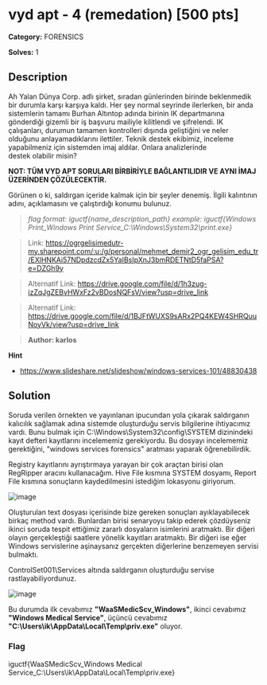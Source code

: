 # vyd apt - 4 (remedation) [500 pts]

**Category:** FORENSICS

**Solves:** 1

## Description
Ah Yalan Dünya Corp. adlı şirket, sıradan günlerinden birinde beklenmedik bir durumla karşı karşıya kaldı. Her şey normal seyrinde ilerlerken, bir anda sistemlerin tamamı Burhan Altıntop adında birinin IK departmanına gönderdiği gizemli bir iş başvuru mailiyle kilitlendi ve şifrelendi. IK çalışanları, durumun tamamen kontrolleri dışında geliştiğini ve neler olduğunu anlayamadıklarını ilettiler. Teknik destek ekibimiz, inceleme yapabilmeniz için sistemden imaj aldılar.  Onlara analizlerinde destek olabilir misin? 

**NOT: TÜM VYD APT SORULARI BİRBİRİYLE BAĞLANTILIDIR VE AYNI İMAJ ÜZERİNDEN ÇÖZÜLECEKTİR.** 

Görünen o ki, saldırgan içeride kalmak için bir şeyler denemiş. İlgili kalıntının adını, açıklamasını ve çalıştırdığı konumu bulunuz.

>*flag format: iguctf{name_description_path}*
>*example: iguctf{Windows Print_Windows Print Service_C:\Windows\System32\print.exe}*

>Link: https://ogrgelisimedutr-my.sharepoint.com/:u:/g/personal/mehmet_demir2_ogr_gelisim_edu_tr/EXlHNKAi57NDpdzcdZx5YaIBsIpXnJ3bmRDETNtD5faPSA?e=DZGh9y

>Alternatif Link: https://drive.google.com/file/d/1h3zug-izZqJgZEBvHWxFz2vBDosNQFsV/view?usp=drive_link

>Alternatif Link: https://drive.google.com/file/d/1BJFtWUXS9sARx2PQ4KEW4SHRQuuNoyVk/view?usp=drive_link

>**Author: karlos**

**Hint**
* https://www.slideshare.net/slideshow/windows-services-101/48830438

## Solution

Soruda verilen örnekten ve yayınlanan ipucundan yola çıkarak saldırganın kalıcılık sağlamak adına sistemde oluşturduğu servis bilgilerine ihtiyacımız vardı. Bunu bulmak için C:\Windows\System32\config\SYSTEM dizinindeki kayıt defteri kayıtlarını incelememiz gerekiyordu. Bu dosyayı incelememiz gerektiğini, "windows services forensics" aratması yaparak öğrenebilirdik.

Registry kayıtlarını ayrıştırmaya yarayan bir çok araçtan birisi olan RegRipper aracını kullanacağım. Hive File kısmına SYSTEM dosyamı, Report File kısmına sonuçların kaydedilmesini istediğim lokasyonu giriyorum.

![image](https://github.com/jackalkarlos/IGUCTF24/assets/88983987/9da36c53-8e51-48f3-badc-2016ff825358)

Oluşturulan text dosyası içerisinde bize gereken sonuçları ayıklayabilecek birkaç method vardı. Bunlardan birisi senaryoyu takip ederek çözdüyseniz ikinci soruda tespit ettiğimiz zararlı dosyaların isimlerini aratmaktı. Bir diğeri olayın gerçekleştiği saatlere yönelik kayıtları aratmaktı. Bir diğeri ise eğer Windows servislerine aşinaysanız gerçekten diğerlerine benzemeyen servisi bulmaktı.

ControlSet001\Services altında saldırganın oluşturduğu servise rastlayabiliyordunuz.

![image](https://github.com/jackalkarlos/IGUCTF24/assets/88983987/62302d83-b4ec-4a6b-95d8-0eddf3b6f508)

Bu durumda ilk cevabımız <b>"WaaSMedicScv_Windows"</b>, ikinci cevabımız <b>"Windows Medical Service"</b>, üçüncü cevabımız <b>"C:\Users\ik\AppData\Local\Temp\priv.exe"</b> oluyor.
### Flag
iguctf{WaaSMedicScv_Windows Medical Service_C:\Users\ik\AppData\Local\Temp\priv.exe}
